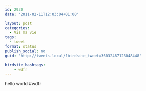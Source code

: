 ```yaml
---
id: 2930
date: '2011-02-11T12:03:04+01:00'

layout: post
categories:
  - Vis ma vie
tags:
  - tweet
format: status
publish_social: no
guid: 'http://tweets.local/?birdsite_tweet=36032467123048448'

birdsite_hashtags:
    - wdfr
---
```


hello world #wdfr
